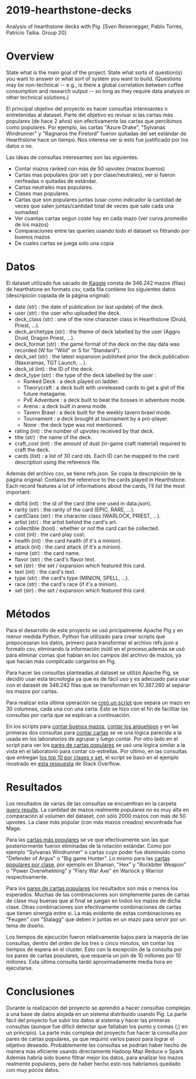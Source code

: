 # 2019-hearthstone-decks
Analysis of hearthstone decks with Pig. [Sven Reisenegger, Pablo Torres, Patricio Taiba. Group 20]

# Overview

State what is the main goal of the project. State what sorts of question(s) you want to answer or what sort of system you want to build. (Questions may be non-technical -- e.g., is there a global correlation between coffee consumption and research output -- so long as they require data analysis or other technical solutions.)

El principal objetivo del proyecto es hacer consultas interesantes o entretenidas al dataset. Parte del objetivo es revisar si las cartas más populares (de hace 2 años) son efectivamente las cartas que percibimos como populares. Por ejemplo, las cartas "Azure Drake", "Sylvanas Windrunner" y "Ragnaros the Firelord" fueron quitadas del set estándar de Hearthstone hace un tiempo. Nos interesa ver si esto fue justificado por los datos o no.

Las ideas de consultas interesantes son las siguientes.
 - Contar mazos ranked con más de 50 upvotes (mazos buenos)
 - Cartas mas populares (por set y por clase/neutrales), ver si fueron nerfeadas o quitadas de estándar.
 - Cartas neutrales mas populares. 
 - Clases mas populares.
 - Cartas que son populares juntas (usar como indicador la cantidad de veces que salen juntas/cantidad total de veces que sale cada una sumadas)
 - Ver cuantas cartas segun coste hay en cada mazo (ver curva promedio de los mazos)
 - Comparaciones entre las queries usando todo el dataset vs filtrando por buenos mazos
 - De cuales cartas se juega solo una copia

# Datos

El dataset utilizado fue sacado de [Kaggle](https://www.kaggle.com/romainvincent/history-of-hearthstone) consta de 346.242 mazos (filas) de hearthstone en formato csv, cada fila contiene los siguientes datos (descripicón copiada de la página original):
- date (str) : the date of publication (or last update) of the deck.
- user (str) : the user who uploaded the deck.
- deck_class (str) : one of the nine character class in Hearthstone (Druid, Priest, ...).
- deck_archetype (str) : the theme of deck labelled by the user (Aggro Druid, Dragon Priest, ...).
- deck_format (str) : the game format of the deck on the day data was recorded (W for "Wild" or S for "Standard").
- deck_set (str) : the latest expansion published prior the deck publication (Naxxramas, TGT Launch, ...).
- deck_id (int) : the ID of the deck.
- deck_type (str) : the type of the deck labelled by the user :
  - Ranked Deck : a deck played on ladder.
  - Theorycraft : a deck built with unreleased cards to get a gist of the future metagame.
  - PvE Adventure : a deck built to beat the bosses in adventure mode.
  - Arena : a deck built in arena mode.
  - Tavern Brawl : a deck built for the weekly tavern brawl mode.
  - Tournament : a deck brought at tournament by a pro-player.
  - None : the deck type was not mentioned.
- rating (int) : the number of upvotes received by that deck.
- title (str) : the name of the deck.
- craft_cost (int) : the amount of dust (in-game craft material) required to craft the deck.
- cards (list) : a list of 30 card ids. Each ID can be mapped to the card description using the reference file.

Además del archivo csv, se tiene refs.json. Se copia la descripición de la página original:
Contains the reference to the cards played in Hearthstone. Each record features a lot of informations about the cards, I'll list the most important:

- dbfId (int) : the id of the card (the one used in data.json).
- rarity (str) : the rarity of the card (EPIC, RARE, ...).
- cardClass (str) : the character class (WARLOCK, PRIEST, ...).
- artist (str) : the artist behind the card's art.
- collectible (bool) : whether or not the card can be collected.
- cost (int) : the card play cost.
- health (int) : the card health (if it's a minion).
- attack (int) : the card attack (if it's a minion).
- name (str) : the card name.
- flavor (str) : the card's flavor text.
- set (str) : the set / expansion which featured this card.
- text (int) : the card's text.
- type (str) : the card's type (MINION, SPELL, ...).
- race (str) : the card's race (if it's a minion).
- set (str) : the set / expansion which featured this card.



# Métodos

Para el desarrollo de este proyecto se usó pricipalmente Apache Pig y en menor medida Python. Python fue utilizado para crear scripts que prepocesaran los datos, primero para transformar el archivo refs.json a formato csv, eliminando la información inútil en el proceso,además se usó para eliminar comas que habían en los campos del archivo de mazos, ya que hacían más complicado cargarlos en Pig. 

Para hacer las consultas planteadas al dataset se utilizó Apache Pig, se decidió usar esta tecnología ya que es de fácil uso y es adecuado para usar con el dataset de 346.242 filas que se transforman en 10.387.260 al separar los mazos por cartas.

Para realizar esta última operación se [creó un script](Pig%20scripts/reshape_decks.pig) que separa un mazo en 30 columnas, cada una con una carta. Ésto se hizo con el fin de facilitar las consultas por carta que se explican a continuación.

En los scripts para [contar buenos mazos](Pig%20scripts/count_good_decks.pig), [contar los arquetipos](Pig%20scripts/ordered_deck_archetype_count.pig) y en las primeras dos consultas para [contar cartas](Pig%20scripts/count_cards.pig) se ve una lógica parecida a la usada en los laboratorios de agrupar y luego contar. Por otro lado en el script para ver los [pares de cartas populares](Pig%20scripts/card_pairs.pig) se usó una lógica similar a la vista en el laboratorio para contar co-estrellas. Por último, en las consultas que entregan [los top 10 por clases y set](Pig%20scripts/count_cards.pig), el script se basó en el ejemplo mostrado en [esta respuesta](https://stackoverflow.com/a/17656762) de Stack Overflow.

# Resultados

Los resultados de varias de las consultas se encuenttran en la carpeta [query results](query%20results/). La cantidad de mazos realmente populares no es muy alta en comparación al volumen del dataset, con sólo 2000 mazos con más de 50 upvotes. La clase más popular (con más mazos creados) encontrada fue Mage.

Para las [cartas más populares](query%20results/unique_ordered_card_count.txt) se ve que efectivamente son las que posteriormente fueron eliminadas de la rotación estándar. Como por ejemplo "Sylvanas Windrunner" o cartas cuyo poder fue disminuido como "Defender of Argus" o "Big game Hunter". Lo mismo para las [cartas populares por clase](query%20results/top_10_by_class.txt), por ejemplo en Shaman, "Hex" y "Rockbiter Weapon" o "Power Overwhelming" y "Fiery War Axe" en Warlock y Warrior respectivamente.

Para los [pares de cartas populares](query%20results/card_pairs.tsv) los resultados son más o menos los esperados. Muchas de las combinaciones son simplemente pares de cartas de clase muy buenas que al final se juegan en todos los mazos de dicha clase. Otras combinaciones son efectivamente combinaciones de cartas que tienen sinergia entre si. La más evidente de estas combinaciones es "Feugen" con "Stalagg" que deben ir juntas en un mazo para servir por un tema de diseño.

Los tiempos de ejecución fueron relativamente bajos para la mayoría de las consultas, dentro del orden de los tres o cinco minutos, sin contar los tiempos de espera en el cluster. Esto con la excepción de la consulta por los pares de cartas populares, que requería un join de 10 millones por 10 millones. Esta última consulta tardó aproximadamente media hora en ejecutarse.



# Conclusiones

Durante la realización del proyecto se aprendió a hacer consultas complejas a una base de datos alojada en un sistema distribuido usando Pig. La parte fácil del proyecto fue subir los datos al sistema y hacer las primeras consultas (aunque fue difícil detectar que faltaban los punto y comas (;) en un principio).
La parte más compleja del proyecto fue hacer la consulta por pares de cartas populares, ya que requirió varios pasos para lograr el objetivo deseado.
Probablemente las consultas se podrían haber hecho de manera más eficiente usando directamente Hadoop Map Reduce o Spark. Además habría sido bueno filtrar mejor los datos, para analizar los mazos realmente populares, pero de haber hecho esto nos habríamos quedado con muy pocos datos.

